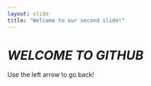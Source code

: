 ```yaml
---
layout: slide
title: "Welcome to our second slide!"
---
```

# __*WELCOME TO GITHUB*__
Use the left arrow to go back!
